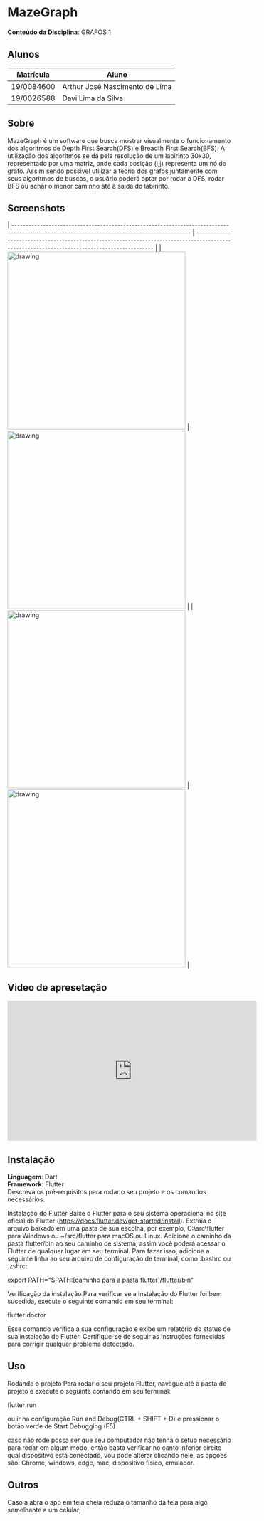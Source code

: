 # MazeGraph

**Conteúdo da Disciplina**: GRAFOS 1<br>
## Alunos
|Matrícula | Aluno |
| -- | -- |
| 19/0084600  |  Arthur José Nascimento de Lima |
| 19/0026588  |  Davi Lima da Silva |

## Sobre 
MazeGraph é um software que busca mostrar visualmente o funcionamento dos algoritmos de Depth First Search(DFS) e Breadth First Search(BFS). A utilização dos algoritmos  se dá pela resolução de um labirinto 30x30, representado por uma matriz, onde cada posição (i,j) representa um nó do grafo. Assim sendo possivel utilizar a teoria dos grafos juntamente com seus algoritmos de buscas, o usuário poderá optar por rodar a DFS, rodar BFS ou achar o menor caminho até a saida do labirinto.

## Screenshots

| -------------------------------------------------------------------------------------------------------------------------------------------- | --------------------------------------------------------------------------------------------------------------------------------------------- |
| <img src="https://user-images.githubusercontent.com/60429513/235533881-8e17f087-87bb-4b86-a457-ea68a83d2d2f.png" alt="drawing" width="400"/> |  <img src="https://user-images.githubusercontent.com/60429513/235533880-91b3c0bc-a25a-4ff5-b3f3-82f0481294c4.png" alt="drawing" width="400"/> |
| <img src="https://user-images.githubusercontent.com/60429513/235533888-8dc59ff8-1228-4f5b-a40c-171f6de217ec.png" alt="drawing" width="400"/> |  <img src="https://user-images.githubusercontent.com/60429513/235533886-f0dcf0d1-4113-4f8b-99db-cf5554a551ad.png" alt="drawing" width="400"/> | 

## Video de apresetação

<iframe width="560" height="315" src="https://www.youtube.com/embed/SzvQlCdPtmc" title="YouTube video player" frameborder="0" allow="accelerometer; autoplay; clipboard-write; encrypted-media; gyroscope; picture-in-picture; web-share" allowfullscreen></iframe>

## Instalação 
**Linguagem**: Dart<br>
**Framework**: Flutter <br>
Descreva os pré-requisitos para rodar o seu projeto e os comandos necessários.

Instalação do Flutter
Baixe o Flutter para o seu sistema operacional no site oficial do Flutter (https://docs.flutter.dev/get-started/install).
Extraia o arquivo baixado em uma pasta de sua escolha, por exemplo, C:\src\flutter para Windows ou ~/src/flutter para macOS ou Linux.
Adicione o caminho da pasta flutter/bin ao seu caminho de sistema, assim você poderá acessar o Flutter de qualquer lugar em seu terminal. Para fazer isso, adicione a seguinte linha ao seu arquivo de configuração de terminal, como .bashrc ou .zshrc:

export PATH="$PATH:[caminho para a pasta flutter]/flutter/bin"

Verificação da instalação
Para verificar se a instalação do Flutter foi bem sucedida, execute o seguinte comando em seu terminal:

flutter doctor

Esse comando verifica a sua configuração e exibe um relatório do status de sua instalação do Flutter. Certifique-se de seguir as instruções fornecidas para corrigir qualquer problema detectado.
## Uso 

Rodando o projeto
Para rodar o seu projeto Flutter, navegue até a pasta do projeto e execute o seguinte comando em seu terminal:

flutter run

ou ir na configuração Run and Debug(CTRL + SHIFT + D) e pressionar o botão verde de Start Debugging (F5)

caso não rode possa ser que seu computador não tenha o setup necessário para rodar em algum modo, então basta verificar no canto inferior direito qual dispositivo está conectado, vou pode alterar clicando nele, as opções são: Chrome, windows, edge, mac, dispositivo fisico, emulador.


## Outros 
Caso a abra o app em tela cheia reduza o tamanho da tela para algo semelhante a um celular;

